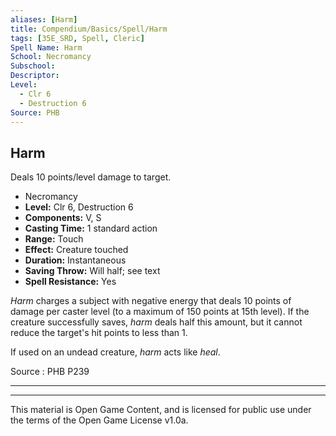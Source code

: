 ```yaml
---
aliases: [Harm]
title: Compendium/Basics/Spell/Harm
tags: [35E_SRD, Spell, Cleric]
Spell Name: Harm
School: Necromancy
Subschool: 
Descriptor: 
Level:
  - Clr 6
  - Destruction 6
Source: PHB
---
```



## Harm

Deals 10 points/level damage to target.

*   Necromancy
*   **Level:** Clr 6, Destruction 6
*   **Components:** V, S
*   **Casting Time:** 1 standard action
*   **Range:** Touch
*   **Effect:** Creature touched
*   **Duration:** Instantaneous
*   **Saving Throw:** Will half; see text
*   **Spell Resistance:** Yes

<p><i>Harm</i> charges a subject with negative energy that deals 10 points of damage per caster level (to a maximum of 150 points at 15th level). If the creature successfully saves, <i>harm</i> deals half this amount, but it cannot reduce the target's hit points to less than 1.</p><p>If used on an undead creature, <i>harm</i> acts like <i>heal</i>.</p>

Source : PHB P239

---

---

This material is Open Game Content, and is licensed for public use under
the terms of the Open Game License v1.0a.
